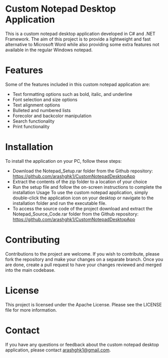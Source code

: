 # Custom Notepad Desktop Application


This is a custom notepad desktop application developed in C# and .NET Framework. The aim of this project is to provide a lightweight and fast alternative to Microsoft Word while also providing some extra features not available in the regular Windows notepad.

# Features
Some of the features included in this custom notepad application are:

- Text formatting options such as bold, italic, and underline
- Font selection and size options
- Text alignment options
- Bulleted and numbered lists
- Forecolor and backcolor manipulation
- Search functionality
- Print functionality


# Installation
To install the application on your PC, follow these steps:

- Download the Notepad_Setup.rar folder from the Github repository: https://github.com/arashghk1/CustomNotepadDesktopApp
- Extract the contents of the zip folder to a location of your choice
- Run the setup file and follow the on-screen instructions to complete the installation
Usage
To use the custom notepad application, simply double-click the application icon on your desktop or navigate to the installation folder and run the executable file.
- To access the source code of the project download and extract the Notepad_Source_Code.rar folder from the Github repository: https://github.com/arashghk1/CustomNotepadDesktopApp

# Contributing
Contributions to the project are welcome. If you wish to contribute, please fork the repository and make your changes on a separate branch. Once you are done, create a pull request to have your changes reviewed and merged into the main codebase.

# License
This project is licensed under the Apache License. Please see the LICENSE file for more information.

# Contact
If you have any questions or feedback about the custom notepad desktop application, please contact arashghk1@gmail.com.
